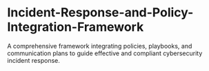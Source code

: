 # Incident-Response-and-Policy-Integration-Framework
 A comprehensive framework integrating policies, playbooks, and communication plans to guide effective and compliant cybersecurity incident response.
